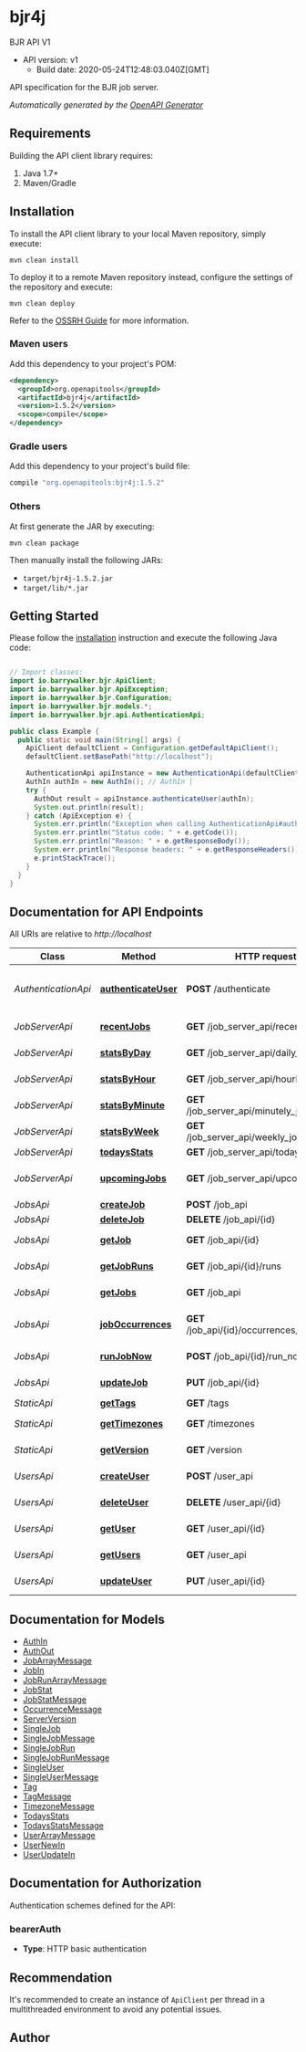 # bjr4j

BJR API V1
- API version: v1
  - Build date: 2020-05-24T12:48:03.040Z[GMT]

API specification for the BJR job server.


*Automatically generated by the [OpenAPI Generator](https://openapi-generator.tech)*


## Requirements

Building the API client library requires:
1. Java 1.7+
2. Maven/Gradle

## Installation

To install the API client library to your local Maven repository, simply execute:

```shell
mvn clean install
```

To deploy it to a remote Maven repository instead, configure the settings of the repository and execute:

```shell
mvn clean deploy
```

Refer to the [OSSRH Guide](http://central.sonatype.org/pages/ossrh-guide.html) for more information.

### Maven users

Add this dependency to your project's POM:

```xml
<dependency>
  <groupId>org.openapitools</groupId>
  <artifactId>bjr4j</artifactId>
  <version>1.5.2</version>
  <scope>compile</scope>
</dependency>
```

### Gradle users

Add this dependency to your project's build file:

```groovy
compile "org.openapitools:bjr4j:1.5.2"
```

### Others

At first generate the JAR by executing:

```shell
mvn clean package
```

Then manually install the following JARs:

* `target/bjr4j-1.5.2.jar`
* `target/lib/*.jar`

## Getting Started

Please follow the [installation](#installation) instruction and execute the following Java code:

```java

// Import classes:
import io.barrywalker.bjr.ApiClient;
import io.barrywalker.bjr.ApiException;
import io.barrywalker.bjr.Configuration;
import io.barrywalker.bjr.models.*;
import io.barrywalker.bjr.api.AuthenticationApi;

public class Example {
  public static void main(String[] args) {
    ApiClient defaultClient = Configuration.getDefaultApiClient();
    defaultClient.setBasePath("http://localhost");

    AuthenticationApi apiInstance = new AuthenticationApi(defaultClient);
    AuthIn authIn = new AuthIn(); // AuthIn | 
    try {
      AuthOut result = apiInstance.authenticateUser(authIn);
      System.out.println(result);
    } catch (ApiException e) {
      System.err.println("Exception when calling AuthenticationApi#authenticateUser");
      System.err.println("Status code: " + e.getCode());
      System.err.println("Reason: " + e.getResponseBody());
      System.err.println("Response headers: " + e.getResponseHeaders());
      e.printStackTrace();
    }
  }
}

```

## Documentation for API Endpoints

All URIs are relative to *http://localhost*

Class | Method | HTTP request | Description
------------ | ------------- | ------------- | -------------
*AuthenticationApi* | [**authenticateUser**](docs/AuthenticationApi.md#authenticateUser) | **POST** /authenticate | Authenticates a user and returns a token
*JobServerApi* | [**recentJobs**](docs/JobServerApi.md#recentJobs) | **GET** /job_server_api/recent_jobs | List of recent jobs
*JobServerApi* | [**statsByDay**](docs/JobServerApi.md#statsByDay) | **GET** /job_server_api/daily_job_stats | Job statistics by day
*JobServerApi* | [**statsByHour**](docs/JobServerApi.md#statsByHour) | **GET** /job_server_api/hourly_job_stats | Job statistics by hour
*JobServerApi* | [**statsByMinute**](docs/JobServerApi.md#statsByMinute) | **GET** /job_server_api/minutely_job_stats | Job statistics by minute
*JobServerApi* | [**statsByWeek**](docs/JobServerApi.md#statsByWeek) | **GET** /job_server_api/weekly_job_stats | Job statistics by week
*JobServerApi* | [**todaysStats**](docs/JobServerApi.md#todaysStats) | **GET** /job_server_api/todays_stats | Todays Stats
*JobServerApi* | [**upcomingJobs**](docs/JobServerApi.md#upcomingJobs) | **GET** /job_server_api/upcoming_jobs | List of upcoming jobs
*JobsApi* | [**createJob**](docs/JobsApi.md#createJob) | **POST** /job_api | Creates a job
*JobsApi* | [**deleteJob**](docs/JobsApi.md#deleteJob) | **DELETE** /job_api/{id} | Deletes a job
*JobsApi* | [**getJob**](docs/JobsApi.md#getJob) | **GET** /job_api/{id} | Retrieves a single job
*JobsApi* | [**getJobRuns**](docs/JobsApi.md#getJobRuns) | **GET** /job_api/{id}/runs | Retrieve the runs for a job
*JobsApi* | [**getJobs**](docs/JobsApi.md#getJobs) | **GET** /job_api | Retrieves jobs
*JobsApi* | [**jobOccurrences**](docs/JobsApi.md#jobOccurrences) | **GET** /job_api/{id}/occurrences/{end_date} | Upcoming job occurrences
*JobsApi* | [**runJobNow**](docs/JobsApi.md#runJobNow) | **POST** /job_api/{id}/run_now | Run a job now
*JobsApi* | [**updateJob**](docs/JobsApi.md#updateJob) | **PUT** /job_api/{id} | Updates a single job
*StaticApi* | [**getTags**](docs/StaticApi.md#getTags) | **GET** /tags | Get tags
*StaticApi* | [**getTimezones**](docs/StaticApi.md#getTimezones) | **GET** /timezones | Get timezones
*StaticApi* | [**getVersion**](docs/StaticApi.md#getVersion) | **GET** /version | Server version
*UsersApi* | [**createUser**](docs/UsersApi.md#createUser) | **POST** /user_api | Creates a user
*UsersApi* | [**deleteUser**](docs/UsersApi.md#deleteUser) | **DELETE** /user_api/{id} | Deletes a user
*UsersApi* | [**getUser**](docs/UsersApi.md#getUser) | **GET** /user_api/{id} | Retrieve a single user
*UsersApi* | [**getUsers**](docs/UsersApi.md#getUsers) | **GET** /user_api | Retrieves users
*UsersApi* | [**updateUser**](docs/UsersApi.md#updateUser) | **PUT** /user_api/{id} | Update a single user


## Documentation for Models

 - [AuthIn](docs/AuthIn.md)
 - [AuthOut](docs/AuthOut.md)
 - [JobArrayMessage](docs/JobArrayMessage.md)
 - [JobIn](docs/JobIn.md)
 - [JobRunArrayMessage](docs/JobRunArrayMessage.md)
 - [JobStat](docs/JobStat.md)
 - [JobStatMessage](docs/JobStatMessage.md)
 - [OccurrenceMessage](docs/OccurrenceMessage.md)
 - [ServerVersion](docs/ServerVersion.md)
 - [SingleJob](docs/SingleJob.md)
 - [SingleJobMessage](docs/SingleJobMessage.md)
 - [SingleJobRun](docs/SingleJobRun.md)
 - [SingleJobRunMessage](docs/SingleJobRunMessage.md)
 - [SingleUser](docs/SingleUser.md)
 - [SingleUserMessage](docs/SingleUserMessage.md)
 - [Tag](docs/Tag.md)
 - [TagMessage](docs/TagMessage.md)
 - [TimezoneMessage](docs/TimezoneMessage.md)
 - [TodaysStats](docs/TodaysStats.md)
 - [TodaysStatsMessage](docs/TodaysStatsMessage.md)
 - [UserArrayMessage](docs/UserArrayMessage.md)
 - [UserNewIn](docs/UserNewIn.md)
 - [UserUpdateIn](docs/UserUpdateIn.md)


## Documentation for Authorization

Authentication schemes defined for the API:
### bearerAuth

- **Type**: HTTP basic authentication


## Recommendation

It's recommended to create an instance of `ApiClient` per thread in a multithreaded environment to avoid any potential issues.

## Author



